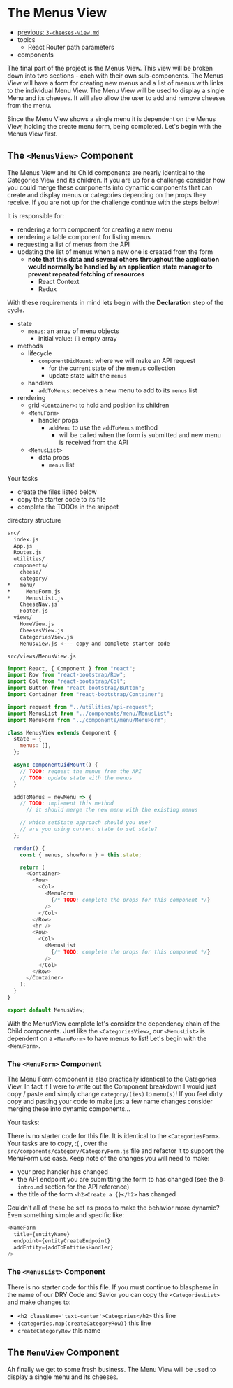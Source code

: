 # The Menus View

- [previous: `3-cheeses-view.md`](./3-cheeses-view.md)
- topics
  - React Router path parameters
- components

The final part of the project is the Menus View. This view will be broken down into two sections - each with their own sub-components. The Menus View will have a form for creating new menus and a list of menus with links to the individual Menu View. The Menu View will be used to display a single Menu and its cheeses. It will also allow the user to add and remove cheeses from the menu.

Since the Menu View shows a single menu it is dependent on the Menus View, holding the create menu form, being completed. Let's begin with the Menus View first.

## The `<MenusView>` Component

The Menus View and its Child components are nearly identical to the Categories View and its children. If you are up for a challenge consider how you could merge these components into dynamic components that can create and display menus or categories depending on the props they receive. If you are not up for the challenge continue with the steps below!

It is responsible for:

- rendering a form component for creating a new menu
- rendering a table component for listing menus
- requesting a list of menus from the API
- updating the list of menus when a new one is created from the form
  - **note that this data and several others throughout the application would normally be handled by an application state manager to prevent repeated fetching of resources**
    - React Context
    - Redux

With these requirements in mind lets begin with the **Declaration** step of the cycle.

- state
  - `menus`: an array of menu objects
    - initial value: `[]` empty array
- methods
  - lifecycle
    - `componentDidMount`: where we will make an API request
      - for the current state of the menus collection
      - update state with the `menus`
  - handlers
    - `addToMenus`: receives a new menu to add to its `menus` list
- rendering
  - grid `<Container>`: to hold and position its children
  - `<MenuForm>`
    - handler props
      - `addMenu` to use the `addToMenus` method
        - will be called when the form is submitted and new menu is received from the API
  - `<MenusList>`
    - data props
      - `menus` list

Your tasks

- create the files listed below
- copy the starter code to its file
- complete the TODOs in the snippet

directory structure

```sh
src/
  index.js
  App.js
  Routes.js
  utilities/
  components/
    cheese/
    category/
*   menu/
*     MenuForm.js
*     MenusList.js
    CheeseNav.js
    Footer.js
  views/
    HomeView.js
    CheesesView.js
    CategoriesView.js
    MenusView.js <--- copy and complete starter code
```

`src/views/MenusView.js`

```js
import React, { Component } from "react";
import Row from "react-bootstrap/Row";
import Col from "react-bootstrap/Col";
import Button from "react-bootstrap/Button";
import Container from "react-bootstrap/Container";

import request from "../utilities/api-request";
import MenusList from "../components/menu/MenusList";
import MenuForm from "../components/menu/MenuForm";

class MenusView extends Component {
  state = {
    menus: [],
  };

  async componentDidMount() {
    // TODO: request the menus from the API
    // TODO: update state with the menus
  }

  addToMenus = newMenu => {
    // TODO: implement this method
      // it should merge the new menu with the existing menus

    // which setState approach should you use?
    // are you using current state to set state?
  };

  render() {
    const { menus, showForm } = this.state;

    return (
      <Container>
        <Row>
          <Col>
            <MenuForm
              {/* TODO: complete the props for this component */}
            />
          </Col>
        </Row>
        <hr />
        <Row>
          <Col>
            <MenusList
              {/* TODO: complete the props for this component */}
            />
          </Col>
        </Row>
      </Container>
    );
  }
}

export default MenusView;
```

With the MenusView complete let's consider the dependency chain of the Child components. Just like the `<CategoriesView>`, our `<MenusList>` is dependent on a `<MenuForm>` to have menus to list! Let's begin with the `<MenuForm>`.

### The `<MenuForm>` Component

The Menu Form component is also practically identical to the Categories View. In fact if I were to write out the Component breakdown I would just copy / paste and simply change `category/(ies)` to `menu(s)`! If you feel dirty copy and pasting your code to make just a few name changes consider merging these into dynamic components... 

Your tasks:

There is no starter code for this file. It is identical to the `<CategoriesForm>`. Your tasks are to copy, :( ,  over the `src/components/category/CategoryForm.js` file and refactor it to support the MenuForm use case. Keep note of the changes you will need to make:

- your prop handler has changed
- the API endpoint you are submitting the form to has changed (see the `0-intro.md` section for the API reference)
- the title of the form `<h2>Create a {}</h2>` has changed

Couldn't all of these be set as props to make the behavior more dynamic? Even something simple and specific like:

```js
<NameForm
  title={entityName}
  endpoint={entityCreateEndpoint}
  addEntity={addToEntitiesHandler}
/>
```

### The `<MenusList>` Component
There is no starter code for this file. If you must continue to blaspheme in the name of our DRY Code and Savior you can copy the `<CategoriesList>` and make changes to:

- `<h2 className='text-center'>Categories</h2>` this line
- `{categories.map(createCategoryRow)}` this line
- `createCategoryRow` this name

## The `MenuView` Component
Ah finally we get to some fresh business. The Menu View will be used to display a single menu and its cheeses. 
